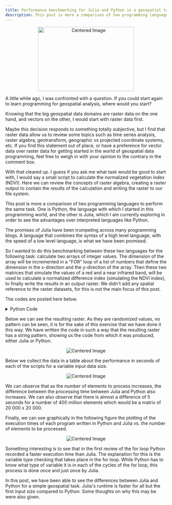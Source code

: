 ```yaml
---
title: Performance benchmarking for Julia and Python in a geospatial task.
description: This post is more a comparison of two programming languages to perform the same task. One is Python, the language with which I started in this programming world, and the other is Julia, which I am currently ...
---
```


<p align="center">
    <img src="./../Benchmarking_Python_vs_Julia.png" alt="Centered Image" width="300" height="200">
    <br>
</p>

A little while ago, I was confronted with a question. If you could start again to learn programming for geospatial analysis, where would you start?

Knowing that the big geospatial data domains are raster data on the one hand, and vectors on the other, I would start with raster data first.

Maybe this decision responds to something totally subjective, but I find that raster data allow us to review some topics such as time series analysis, raster algebra, geotransform, geographic vs projected coordinate systems, etc. If you find this statement out of place, or have a preference for vector data over raster data for getting started in the world of geospatial data programming, feel free to weigh in with your opinion to the contrary in the comment box.

With that cleared up. I guess if you ask me what task would be good to start with, I would say a small script to calculate the normalized vegetation index (NDVI). Here we can review the concepts of raster algebra, creating a raster output to contain the results of the calculation and writing the raster to our file system.

This post is more a comparison of two programming languages to perform the same task. One is Python, the language with which I started in this programming world, and the other is Julia, which I am currently exploring in order to see the advantages over interpreted languages like Python.

The promises of Julia have been trumpeting across many programming blogs. A language that combines the syntax of a high level language, with the speed of a low level language, is what we have been promised.

So I wanted to do this benchmarking between these two languages for the following task: calculate two arrays of integer values. The dimension of the array will be incremented in a "FOR" loop of a list of numbers that define the dimension in the x-direction and the y-direction of the array.
Then these two matrices that simulate the values of a red and a near infrared band, will be used to calculate a normalized difference index (simulating the NDVI index), to finally write the results in an output raster. We didn't add any spatial reference to the raster datasets, for this is not the main focus of this post.

The codes are posted here below.

<details>
<summary>Python Code</summary>
```python linenums="1"
#******************************************************************************
#                     Python Code 
#                     NDVI Calculation
#******************************************************************************

from osgeo import gdal
import numpy
import os
import time 
import numpy as np 

array_sizes = [2500, 5000, 10000, 11000, 12000, 13000, 15000,
              16000, 17000, 18000, 19000, 20000]

def main():
    for i in array_sizes: 
        start_time = time.time()

        b3 = np.random.randint(200, 900, size=(i, i))
        b4 = np.random.randint(800, 5000, size=(i, i))

        ndvi = (b4 - b3)/(b4 + b3)

        drv = gdal.GetDriverByName ( "GTiff" )
        output_filename = str(i) +  "_python_NDVI.tif"
        dst_ds = drv.Create (output_filename, i, i, 1, 
               gdal.GDT_Float64)
        dst_ds.GetRasterBand(1).WriteArray ( ndvi.astype (np.float32) )
        dst_ds = None

        proc_time = time.time() - start_time 
        print(f"Processing time {i}x{i}:::" + str(proc_time))

if __name__ == "__main__":
    main()
```
</details>

<details>
<summary>Julia Code</summary>
```julia linenums="1"
#******************************************************************************
#                   Julia Code
#                   NDVI Calculation
#******************************************************************************

using ArchGDAL
using  Glob
using TickTock


print("Current directory: ", pwd()) 


array_sizes = [2500, 5000, 10000, 11000, 12000, 13000, 15000,
              16000, 17000, 18000, 19000, 20000]

#define a function for the raster algebra
function ndviCal(red,nir)
    #ndviArray = (nir - red)/(nir + red)
    ndviArray = Float64.((nir .- red)./(red .+ nir))[:,:,1]
    return(ndviArray)
end

#foreach(array_sizes) do f
for i in array_sizes
    tick()
    redArrayFloat = Float64.(rand(200: 900, i, i))
    nirArrayFloat = Float64.(rand(800: 5000, (i, i)))
    ndviArray = ndviCal(redArrayFloat,nirArrayFloat)
    print(i)
    print("x")
    print(i)
    #print(ndviBand)
    string_array_size = string(i)
    output_name = string_array_size * "_julia_NDVI.tif" 
    ArchGDAL.create(
    output_name,
    driver = ArchGDAL.getdriver("GTiff"),
    width=i,
    height=i,
    nbands=1,
    dtype=Float64
    ) do output_dataset
    ArchGDAL.write!(output_dataset, ndviArray, 1)
    tock()
    end
end
```
</details>

Below we can see the resulting raster. As they are randomized values, no pattern can be seen, it is for the sake of this exercise that we have done it this way.
We have written the code in such a way that the resulting raster has a string pattern, showing us the code from which it was produced, either Julia or Python.

<p align="center">
      <img src="./../rausch_raster.png" alt="Centered Image">
      <br>
</p>

Below we collect the data in a table about the performance in seconds of each of the scripts for a variable input data size.

<p align="center">
      <img src="./../Table.png" alt="Centered Image">
      <br>
</p>

We can observe that as the number of elements to process increases, the difference between the processing time between Julia and Python also increases. We can also observe that there is almost a difference of 5 seconds for a number of 400 million elements which would be a matrix of 20 000 x 20 000.

Finally, we can see graphically in the following figure the plotting of the execution times of each program written in Python and Julia vs. the number of elements to be processed.

<p align="center">
      <img src="./../Benchmarking_Python_vs_Julia.png" alt="Centered Image">
      <br>
</p>

Something interesting is to see that in the first review of the for loop Python recorded a faster execution time than Julia. The explanation for this is the variable type checking that takes place in the for loop. While Python has to know what type of variable it is in each of the cycles of the for loop, this process is done once and just once by Julia. 

In this post, we have been able to see the differences between Julia and Python for a simple geospatial task. Julia's runtime is faster for all but the first input size compared to Python. Some thoughts on why this may be were also given.